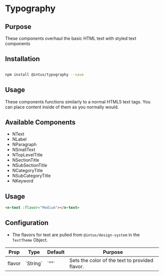 # Typography


## Purpose

These components overhaul the basic HTML text with styled text components

## Installation

```bash

npm install @intus/typography --save

```

## Usage

These components functions similarly to a normal HTML5 text tags. You can place content inside of them as you normally would.


## Available Components
- NText
- NLabel
- NParagraph
- NSmallText
- NTopLevelTitle
- NSectionTitle
- NSubSectionTitle
- NCategoryTitle
- NSubCategoryTitle
- NKeyword

## Usage

```html
<n-text :flavor="Medium"></n-text>
```

## Configuration

- The flavors for text are pulled from `@intus/design-system` in the `TextTheme` Object.

<table>
    <thead>
        <tr>
            <th>Prop</th>
            <th>Type</th>
            <th>Default</th>
            <th>Purpose</th>
        </tr>
    </thead>
    <tbody>    
        <tr>
            <td>flavor</td>
            <td>`String`</td>
            <td>`""`</td>
            <td>Sets the color of the text to provided flavor.</td>
        </tr>
    </tbody>
</table>